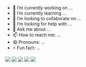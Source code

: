 - 🔭 I’m currently working on ...
- 🌱 I’m currently learning ...
- 👯 I’m looking to collaborate on ...
- 🤔 I’m looking for help with ...
- 💬 Ask me about ...
- 📫 How to reach me: ...
- 😄 Pronouns: ...
- ⚡ Fun fact: ...
  
![](http://github-profile-summary-cards.vercel.app/api/cards/profile-details?username=Digtyarenk0&theme=github_dark)
![](http://github-profile-summary-cards.vercel.app/api/cards/repos-per-language?username=Digtyarenk0&theme=github_dark)
![](http://github-profile-summary-cards.vercel.app/api/cards/most-commit-language?username=Digtyarenk0&theme=github_dark)
![](http://github-profile-summary-cards.vercel.app/api/cards/stats?username=Digtyarenk0&theme=github_dark)
![](http://github-profile-summary-cards.vercel.app/api/cards/productive-time?username=Digtyarenk0&theme=github_dark&utcOffset=8)
<!--
**Digtyarenk0/Digtyarenk0** is a ✨ _special_ ✨ repository because its `README.md` (this file) appears on your GitHub profile.

Here are some ideas to get you started:

- 🔭 I’m currently working on ...
- 🌱 I’m currently learning ...
- 👯 I’m looking to collaborate on ...
- 🤔 I’m looking for help with ...
- 💬 Ask me about ...
- 📫 How to reach me: ...
- 😄 Pronouns: ...
- ⚡ Fun fact: ...
-->
